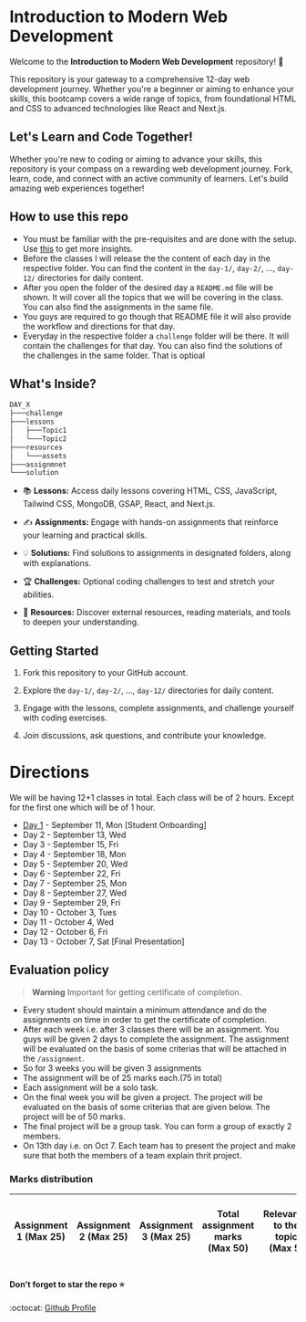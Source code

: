# Introduction to Modern Web Development


Welcome to the **Introduction to Modern Web Development** repository! 🚀

This repository is your gateway to a comprehensive 12-day web development journey. Whether you're a beginner or aiming to enhance your skills, this bootcamp covers a wide range of topics, from foundational HTML and CSS to advanced technologies like React and Next.js.


## Let's Learn and Code Together!

Whether you're new to coding or aiming to advance your skills, this repository is your compass on a rewarding web development journey. Fork, learn, code, and connect with an active community of learners. Let's build amazing web experiences together!


## How to use this repo

- You must be familiar with the pre-requisites and are done with the setup. Use [this](/prerequisite.md) to get more insights.
- Before the classes I will release the the content of each day in the respective folder. You can find the content in the `day-1/`, `day-2/`, ..., `day-12/` directories for daily content.
- After you open the folder of the desired day a `README.md` file will be shown. It will cover all the topics that we will be covering in the class. You can also find the assignments in the same file.
- You guys are required to go though that README file it will also provide the workflow and directions for that day.
- Everyday in the respective folder a `challenge` folder will be there. It will contain the challenges for that day. You can also find the solutions of the challenges in the same folder. That is optioal


## What's Inside?

```bash
DAY_X
├───challenge
├───lessons
│   ├───Topic1
│   └───Topic2
├───resources
│   └───assets
├───assignmnet
└───solution
```

- 📚 **Lessons:** Access daily lessons covering HTML, CSS, JavaScript, Tailwind CSS, MongoDB, GSAP, React, and Next.js.

- ✍️ **Assignments:** Engage with hands-on assignments that reinforce your learning and practical skills.

- 💡 **Solutions:** Find solutions to assignments in designated folders, along with explanations.

- 🏆 **Challenges:** Optional coding challenges to test and stretch your abilities.

<!-- - 🎉 **Projects:** Showcase your larger projects and assignments to the community. -->

- 🔗 **Resources:** Discover external resources, reading materials, and tools to deepen your understanding.

## Getting Started

1. Fork this repository to your GitHub account.

2. Explore the `day-1/`, `day-2/`, ..., `day-12/` directories for daily content.

3. Engage with the lessons, complete assignments, and challenge yourself with coding exercises.

4. Join discussions, ask questions, and contribute your knowledge.

# Directions

We will be having 12+1 classes in total. Each class will be of 2 hours. Except for the first one which will be of 1 hour.

- [Day 1](/day_1/) - September 11, Mon [Student Onboarding]
- Day 2 - September 13, Wed
- Day 3 - September 15, Fri
- Day 4 - September 18, Mon
- Day 5 - September 20, Wed
- Day 6 - September 22, Fri
- Day 7 - September 25, Mon
- Day 8 - September 27, Wed
- Day 9 - September 29, Fri
- Day 10 - October 3, Tues
- Day 11 - October 4, Wed
- Day 12 - October 6, Fri
- Day 13 - October 7, Sat [Final Presentation]

## Evaluation policy
> **Warning**
Important for getting certificate of completion.

- Every student should maintain a minimum attendance and do the assignments on time in order to get the certificate of completion. 
- After each week i.e. after 3 classes there will be an assignment. You guys will be given 2 days to complete the assignment. The assignment will be evaluated on the basis of some criterias that will be attached in the `/assignment`. 
- So for 3 weeks you will be given 3 assignments
- The assignment will be of 25 marks each.(75 in total)
- Each assignment will be a solo task.
- On the final week you will be given a project. The project will be evaluated on the basis of some criterias that are given below. The project will be of 50 marks.
- The final project will be a group task. You can form a group of exactly 2 members.
- On 13th day i.e. on Oct 7. Each team has to present the project and make sure that both the members of a team explain thrit project.

### Marks distribution
|Assignment 1 (Max 25) | Assignment 2 (Max 25)	| Assignment 3 (Max 25)	| Total assignment marks (Max 50) | Relevance  to the topic (Max 5)	|Concept clarity (Max 10)	|Appeal of pitch (Max 10)|	Complexity (Max 10)	| Innovation (Max 15)	|Total final project marks (Max 50) |	Total Marks (Max 100)	| Total Marks (Max 100) |
| :---: | :---: | :---: | :---: | :---: | :---: | :---: | :---: | :---: | :---: | :---: | :---: | 

#### Don't forget to star the repo :star:

:octocat: [Github Profile](https://github.com/SarangKumar)
